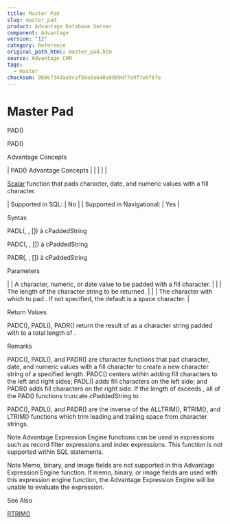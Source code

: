 ```yaml
---
title: Master Pad
slug: master_pad
product: Advantage Database Server
component: Advantage
version: "12"
category: Reference
original_path_html: master_pad.htm
source: Advantage CHM
tags:
  - master
checksum: 9b9e734dae9caf50a5a640a9d89d77e9f7e0f8fe
---
```


# Master Pad

PAD()

PAD()

Advantage Concepts

| PAD()  Advantage Concepts |  |  |  |  |

[Scalar](master_supported_scalar_functions.md) function that pads character, date, and numeric values with a fill character.

| Supported in SQL: | No |
| Supported in Navigational: | Yes |

Syntax

PADL(<exp>, <nLength>, [<cFillChar>]) à cPaddedString

PADC(<exp>, <nLength>, [<cFillChar>]) à cPaddedString

PADR(<exp>, <nLength>, [<cFillChar>]) à cPaddedString

Parameters

| <exp> | A character, numeric, or date value to be padded with a fill character. |
| <nLength> | The length of the character string to be returned. |
| <cFillChar> | The character with which to pad <exp>. If not specified, the default is a space character. |

Return Values

PADC(), PADL(), PADR() return the result of <exp> as a character string padded with <cFillChar> to a total length of <nLength>.

Remarks

PADC(), PADL(), and PADR() are character functions that pad character, date, and numeric values with a fill character to create a new character string of a specified length. PADC() centers <exp> within <nLength> adding fill characters to the left and right sides; PADL() adds fill characters on the left side; and PADR() adds fill characters on the right side. If the length of <exp> exceeds <nLength>, all of the PAD() functions truncate cPaddedString to <nLength>.

PADC(), PADL(), and PADR() are the inverse of the ALLTRIM(), RTRIM(), and LTRIM() functions which trim leading and trailing space from character strings.

Note Advantage Expression Engine functions can be used in expressions such as record filter expressions and index expressions. This function is not supported within SQL statements.

Note Memo, binary, and image fields are not supported in this Advantage Expression Engine function. If memo, binary, or image fields are used with this expression engine function, the Advantage Expression Engine will be unable to evaluate the expression.

See Also

[RTRIM()](master_rtrim.md)
